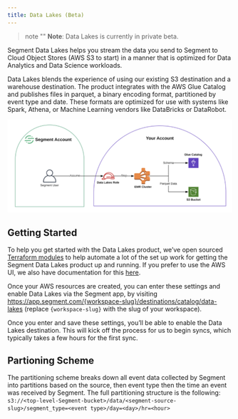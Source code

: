 ```yaml
---
title: Data Lakes (Beta)
---
```


> note ""
> **Note**: Data Lakes is currently in private beta.

Segment Data Lakes helps you stream the data you send to Segment to Cloud Object Stores (AWS S3 to start) in a manner that is optimized for Data Analytics and Data Science workloads.

Data Lakes blends the experience of using our existing S3 destination and a warehouse destination. The product integrates with the AWS Glue Catalog and publishes files in parquet, a binary encoding format, partitioned by event type and date. These formats are optimized for use with systems like Spark, Athena, or Machine Learning vendors like DataBricks or DataRobot.

![data lakes architecture](images/data-lakes-architecture.png)

## Getting Started

To help you get started with the Data Lakes product, we’ve open sourced [Terraform modules](https://github.com/segmentio/terraform-aws-data-lake) to help automate a lot of the set up work for getting the Segment Data Lakes product up and running. If you prefer to use the AWS UI, we also have documentation for this [here](https://docs.google.com/document/d/1GlWzS5KO4QaiVZx9pwfpgF-N-Xy2e_QQcdYSX-nLMDU/edit?usp=sharing).

Once your AWS resources are created, you can enter these settings and enable Data Lakes via the Segment app, by visiting https://app.segment.com/{workspace-slug}/destinations/catalog/data-lakes (replace `{workspace-slug}` with the slug of your workspace).

Once you enter and save these settings, you’ll be able to enable the Data Lakes destination. This will kick off the process for us to begin syncs, which typically takes a few hours for the first sync.

## Partioning Scheme

The partitioning scheme breaks down all event data collected by Segment into partitions based on the source, then event type then the time an event was received by Segment. The full partitioning structure is the following:
`s3://<top-level-Segment-bucket>/data/<segment-source-slug>/segment_type=<event type>/day=<day>/hr=<hour>`

